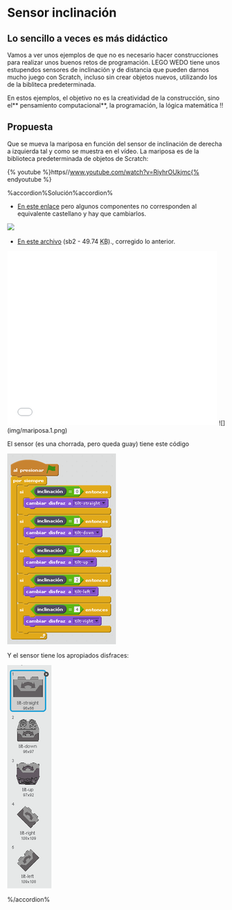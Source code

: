 
# Sensor inclinación

## Lo sencillo a veces es más didáctico

Vamos a ver unos ejemplos de que no es necesario hacer construcciones para realizar unos buenos retos de programación. LEGO WEDO tiene unos estupendos sensores de inclinación y de distancia que pueden darnos mucho juego con Scratch, incluso sin crear objetos nuevos, utilizando los de la bibliteca predeterminada.

En estos ejemplos, el objetivo no es la creatividad de la construcción, sino el** pensamiento computacional**, la programación, la lógica matemática !!

## Propuesta

Que se mueva la mariposa en función del sensor de inclinación de derecha a izquierda tal y como se muestra en el vídeo. La mariposa es de la biblioteca predeterminada de objetos de Scratch:

{% youtube %}https//www.youtube.com/watch?v=RiyhrOUkjmc{% endyoutube %}


%accordion%Solución%accordion%

- [En este enlace](https://scratch.mit.edu/projects/1789934/) pero algunos componentes no corresponden al equivalente castellano y hay que cambiarlos.

[![](/assets/Selección_037.png)](https://scratch.mit.edu/projects/1789934/)

- [En este archivo](http://aularagon.catedu.es/materialesaularagon2013/LegoWedo/M3/mariposa-inclinacion.sb2) (sb2 - 49.74 <abbr lang="en" title="KiloBytes">KB</abbr>)., corregido lo anterior.
<iframe width="485" height="402" allowtransparency="true" src="//scratch.mit.edu/projects/watch?v=1789934/?autostart=false" frameborder="0" allowfullscreen=""></iframe>
![](img/mariposa.1.png)

El sensor (es una chorrada, pero queda guay) tiene este código

![](img/mariposa-inclinado-sensor.png)

Y el sensor tiene los apropiados disfraces:

![](img/disfracessensorinclinacion.png)

%/accordion%